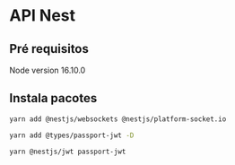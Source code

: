 # API Nest

## Pré requisitos

Node version 16.10.0

## Instala pacotes

```bash
yarn add @nestjs/websockets @nestjs/platform-socket.io
```

```bash
yarn add @types/passport-jwt -D
```

```bash
yarn @nestjs/jwt passport-jwt
```
